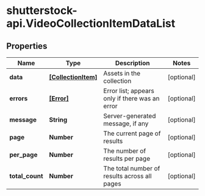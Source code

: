 # shutterstock-api.VideoCollectionItemDataList

## Properties
Name | Type | Description | Notes
------------ | ------------- | ------------- | -------------
**data** | [**[CollectionItem]**](CollectionItem.md) | Assets in the collection | [optional] 
**errors** | [**[Error]**](Error.md) | Error list; appears only if there was an error | [optional] 
**message** | **String** | Server-generated message, if any | [optional] 
**page** | **Number** | The current page of results | [optional] 
**per_page** | **Number** | The number of results per page | [optional] 
**total_count** | **Number** | The total number of results across all pages | [optional] 


